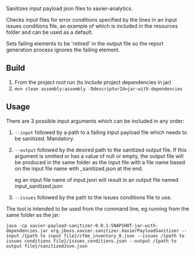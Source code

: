 Sanitizes input payload json files to xavier-analytics. 

Checks input files for error conditions specified by the lines in an input issues conditions file, an example of which is included in the resources folder and can be used as a default.

Sets failing elements to be 'retired' in the output file so the report generation process ignores the failing element. 
## Build

1. From the project root run (to include project dependencies in jar)
1. `mvn clean assembly:assembly -DdescriptorId=jar-with-dependencies`

## Usage

There are 3 possible input arguments which can be included in any order:

1. `--input` followed by a path to a failing input payload file which needs to be sanitized. Mandatory.
1. `--output` followed by the desired path to the sanitized output file. If this argument is omitted or has a value of null or empty, the output file will be produced in the same folder as the input file with a file name based on the input file name with _sanitized.json at the end.

    eg an input file name of input.json will result in an output file named input_sanitized.json
1. `--issues` followed by the path to the issues conditions file to use.

The tool is intended to be used from the command line, eg running from the same folder as the jar:

`java -cp xavier-payload-sanitizer-0.0.1-SNAPSHOT-jar-with-dependencies.jar org.jboss.xavier.sanitizer.XavierPayloadSanitizer --input /{path to input file}/cfme_inventory_0.json --issues /{path to issues conditions file}/issues_conditions.json --output /{path to output file}/sanitizedJson.json`